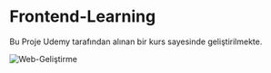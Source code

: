 # Frontend-Learning

Bu Proje Udemy tarafından alınan bir kurs sayesinde geliştirilmekte.

![Web-Geliştirme](//Github/images/sadık_turan_web_geliştirme_pp.jpg)

